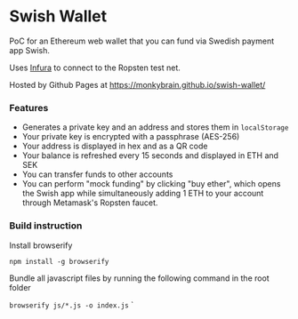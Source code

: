 # Swish Wallet

PoC for an Ethereum web wallet that you can fund via Swedish payment app Swish.

Uses [Infura](https://www.infura.io) to connect to the Ropsten test net.

Hosted by Github Pages at https://monkybrain.github.io/swish-wallet/

### Features
* Generates a private key and an address and stores them in `localStorage`
* Your private key is encrypted with a passphrase (AES-256)
* Your address is displayed in hex and as a QR code
* Your balance is refreshed every 15 seconds and displayed in ETH and SEK
* You can transfer funds to other accounts
* You can perform "mock funding" by clicking "buy ether", which opens the Swish app while simultaneously adding 1 ETH to your account through Metamask's Ropsten faucet.

### Build instruction

Install browserify

`npm install -g browserify`

Bundle all javascript files by running the following command in the root folder

`browserify js/*.js -o index.js`
`
